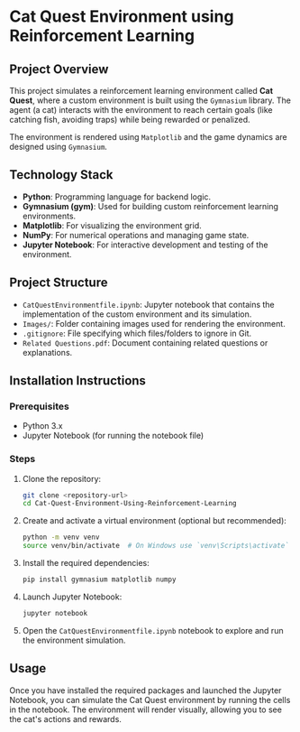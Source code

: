 
# Cat Quest Environment using Reinforcement Learning

## Project Overview

This project simulates a reinforcement learning environment called **Cat Quest**, where a custom environment is built using the `Gymnasium` library. The agent (a cat) interacts with the environment to reach certain goals (like catching fish, avoiding traps) while being rewarded or penalized. 

The environment is rendered using `Matplotlib` and the game dynamics are designed using `Gymnasium`.

## Technology Stack

- **Python**: Programming language for backend logic.
- **Gymnasium (gym)**: Used for building custom reinforcement learning environments.
- **Matplotlib**: For visualizing the environment grid.
- **NumPy**: For numerical operations and managing game state.
- **Jupyter Notebook**: For interactive development and testing of the environment.

## Project Structure

- `CatQuestEnvironmentfile.ipynb`: Jupyter notebook that contains the implementation of the custom environment and its simulation.
- `Images/`: Folder containing images used for rendering the environment.
- `.gitignore`: File specifying which files/folders to ignore in Git.
- `Related Questions.pdf`: Document containing related questions or explanations.

## Installation Instructions

### Prerequisites

- Python 3.x
- Jupyter Notebook (for running the notebook file)

### Steps

1. Clone the repository:

   ```bash
   git clone <repository-url>
   cd Cat-Quest-Environment-Using-Reinforcement-Learning
   ```

2. Create and activate a virtual environment (optional but recommended):

   ```bash
   python -m venv venv
   source venv/bin/activate  # On Windows use `venv\Scripts\activate`
   ```

3. Install the required dependencies:

   ```bash
   pip install gymnasium matplotlib numpy
   ```

4. Launch Jupyter Notebook:

   ```bash
   jupyter notebook
   ```

5. Open the `CatQuestEnvironmentfile.ipynb` notebook to explore and run the environment simulation.

## Usage

Once you have installed the required packages and launched the Jupyter Notebook, you can simulate the Cat Quest environment by running the cells in the notebook. The environment will render visually, allowing you to see the cat's actions and rewards.
